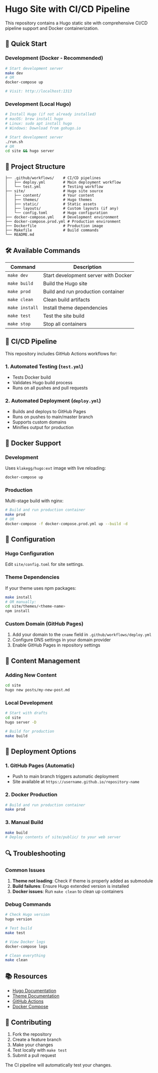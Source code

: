 # Hugo Site with CI/CD Pipeline

This repository contains a Hugo static site with comprehensive CI/CD pipeline support and Docker containerization.

## 🚀 Quick Start

### Development (Docker - Recommended)
```bash
# Start development server
make dev
# OR
docker-compose up

# Visit: http://localhost:1313
```

### Development (Local Hugo)
```bash
# Install Hugo (if not already installed)
# macOS: brew install hugo
# Linux: sudo apt install hugo
# Windows: Download from gohugo.io

# Start development server
./run.sh
# OR
cd site && hugo server
```

## 📁 Project Structure

```
├── .github/workflows/    # CI/CD pipelines
│   ├── deploy.yml        # Main deployment workflow
│   └── test.yml          # Testing workflow
├── site/                 # Hugo site source
│   ├── content/          # Your content
│   ├── themes/           # Hugo themes
│   ├── static/           # Static assets
│   ├── layouts/          # Custom layouts (if any)
│   └── config.toml       # Hugo configuration
├── docker-compose.yml    # Development environment
├── docker-compose.prod.yml # Production environment
├── Dockerfile            # Production image
├── Makefile              # Build commands
└── README.md
```

## 🛠 Available Commands

| Command | Description |
|---------|-------------|
| `make dev` | Start development server with Docker |
| `make build` | Build the Hugo site |
| `make prod` | Build and run production container |
| `make clean` | Clean build artifacts |
| `make install` | Install theme dependencies |
| `make test` | Test the site build |
| `make stop` | Stop all containers |

## 🔄 CI/CD Pipeline

This repository includes GitHub Actions workflows for:

### 1. Automated Testing (`test.yml`)
- Tests Docker build
- Validates Hugo build process
- Runs on all pushes and pull requests

### 2. Automated Deployment (`deploy.yml`)
- Builds and deploys to GitHub Pages
- Runs on pushes to main/master branch
- Supports custom domains
- Minifies output for production

## 🐳 Docker Support

### Development
Uses `klakegg/hugo:ext` image with live reloading:
```bash
docker-compose up
```

### Production
Multi-stage build with nginx:
```bash
# Build and run production container
make prod
# OR
docker-compose -f docker-compose.prod.yml up --build -d
```

## 🔧 Configuration

### Hugo Configuration
Edit `site/config.toml` for site settings.

### Theme Dependencies
If your theme uses npm packages:
```bash
make install
# OR manually:
cd site/themes/<theme-name>
npm install
```

### Custom Domain (GitHub Pages)
1. Add your domain to the `cname` field in `.github/workflows/deploy.yml`
2. Configure DNS settings in your domain provider
3. Enable GitHub Pages in repository settings

## 📝 Content Management

### Adding New Content
```bash
cd site
hugo new posts/my-new-post.md
```

### Local Development
```bash
# Start with drafts
cd site
hugo server -D

# Build for production
make build
```

## 🚀 Deployment Options

### 1. GitHub Pages (Automatic)
- Push to main branch triggers automatic deployment
- Site available at `https://username.github.io/repository-name`

### 2. Docker Production
```bash
# Build and run production container
make prod
```

### 3. Manual Build
```bash
make build
# Deploy contents of site/public/ to your web server
```

## 🔍 Troubleshooting

### Common Issues
1. **Theme not loading**: Check if theme is properly added as submodule
2. **Build failures**: Ensure Hugo extended version is installed
3. **Docker issues**: Run `make clean` to clean up containers

### Debug Commands
```bash
# Check Hugo version
hugo version

# Test build
make test

# View Docker logs
docker-compose logs

# Clean everything
make clean
```

## 📚 Resources

- [Hugo Documentation](https://gohugo.io/documentation/)
- [Theme Documentation](site/themes/*/README.md)
- [GitHub Actions](https://docs.github.com/en/actions)
- [Docker Compose](https://docs.docker.com/compose/)

## 🤝 Contributing

1. Fork the repository
2. Create a feature branch
3. Make your changes
4. Test locally with `make test`
5. Submit a pull request

The CI pipeline will automatically test your changes.
